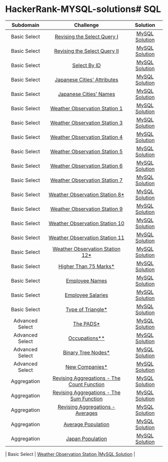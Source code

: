 # HackerRank-MYSQL-solutions# SQL

|      Subdomain      |                                                           Challenge                                                          |                                                                           Solution                                                                          |
|:-------------------:|:----------------------------------------------------------------------------------------------------------------------------:|:-----------------------------------------------------------------------------------------------------------------------------------------------------------:|
|     Basic Select    | [Revising the Select Query I](https://www.hackerrank.com/challenges/revising-the-select-query)                               |[MySQL Solution](https://github.com/EO1026/HackerRank-MYSQL-solutions/blob/fce47689fd55cc91c3df1332ae95e57dbe564428/Select/Revising%20the%20Select%20Query%20I)|
|     Basic Select    | [Revising the Select Query II](https://www.hackerrank.com/challenges/revising-the-select-query-2)                            |[MySQL Solution](https://github.com/EO1026/HackerRank-MYSQL-solutions/blob/fce47689fd55cc91c3df1332ae95e57dbe564428/Select/Revising%20the%20Select%20Query%20II)|
|     Basic Select    | [Select By ID](https://www.hackerrank.com/challenges/select-by-id)                                                           |[MySQL Solution](https://github.com/EO1026/HackerRank-MYSQL-solutions/blob/4d2b380ac3399078d9968facdbd07b0b8fd341d4/Select/Select%20By%20ID) |
|     Basic Select    | [Japanese Cities' Attributes](https://www.hackerrank.com/challenges/japanese-cities-attributes)                              |[MySQL Solution](https://github.com/EO1026/HackerRank-MYSQL-solutions/blob/4d2b380ac3399078d9968facdbd07b0b8fd341d4/Select/Japanese%20Cities'%20Attributes) |
|     Basic Select    | [Japanese Cities' Names](https://www.hackerrank.com/challenges/japanese-cities-name)                                         |[MySQL Solution](https://github.com/EO1026/HackerRank-MYSQL-solutions/blob/4d2b380ac3399078d9968facdbd07b0b8fd341d4/Select/Japanese%20Cities'%20Names) |
|     Basic Select    | [Weather Observation Station 1](https://www.hackerrank.com/challenges/weather-observation-station-1/problem)                                         |[MySQL Solution](https://github.com/EO1026/HackerRank-MYSQL-solutions/blob/29e62d53914de393074059afd47c12c4a1cc352a/Select/Weather%20Observation%20Station%201) |
|     Basic Select    | [Weather Observation Station 3](https://www.hackerrank.com/challenges/weather-observation-station-3/problem)                                         |[MySQL Solution](https://github.com/EO1026/HackerRank-MYSQL-solutions/blob/7f36101f47fd8c57dbbb3c953bc40c709e44ff4a/Select/Weather%20Observation%20Station%203) |
|     Basic Select    | [Weather Observation Station 4](https://www.hackerrank.com/challenges/weather-observation-station-4/problem)                                         |[MySQL Solution](https://github.com/EO1026/HackerRank-MYSQL-solutions/blob/92b4c8672cbf20750fe8e89f58751bac5050a045/Select/Weather%20Observation%20Station%204) |
|     Basic Select    | [Weather Observation Station 5](https://www.hackerrank.com/challenges/weather-observation-station-5/problem)                                         |[MySQL Solution](https://github.com/EO1026/HackerRank-MYSQL-solutions/blob/c24c7daeeb58cc9e0555e8aa69e0d4140e12fdc6/Select/Weather%20Observation%20Station%205) |
|     Basic Select    | [Weather Observation Station 6](https://www.hackerrank.com/challenges/weather-observation-station-6/problem)                                         |[MySQL Solution](https://github.com/EO1026/HackerRank-MYSQL-solutions/blob/5f084675ea6cc3e4f765b5e1a2a3869435c34a8c/Select/Weather%20Observation%20Station%206) |
|     Basic Select    | [Weather Observation Station 7](https://www.hackerrank.com/challenges/weather-observation-station-7/problem)                                         |[MySQL Solution](https://github.com/EO1026/HackerRank-MYSQL-solutions/blob/4493257019626342688beee9053e448172abf4c8/Select/Weather%20Observation%20Station%207) |
|     Basic Select    | [Weather Observation Station 8*](https://www.hackerrank.com/challenges/weather-observation-station-8/problem)                                         |[MySQL Solution](https://github.com/EO1026/HackerRank-MYSQL-solutions/blob/c90de3ea0a0af71223d9dc196e4634b8d9e99478/Select/Weather%20Observation%20Station%208) |
|     Basic Select    | [Weather Observation Station 9](https://www.hackerrank.com/challenges/weather-observation-station-9/problem)                                         |[MySQL Solution](https://github.com/EO1026/HackerRank-MYSQL-solutions/blob/95c7ffd0c38c7df2688d8d0725f2d67d9d5638d0/Select/Weather%20Observation%20Station%209) |
|     Basic Select    | [Weather Observation Station 10](https://www.hackerrank.com/challenges/weather-observation-station-10/problem)                                         |[MySQL Solution](https://github.com/EO1026/HackerRank-MYSQL-solutions/blob/b75b109ab4e4b7a271170d476d8819ab37e531de/Select/Weather%20Observation%20Station%2010) |
|     Basic Select    | [Weather Observation Station 11](https://www.hackerrank.com/challenges/weather-observation-station-11/problem)                                         |[MySQL Solution](https://github.com/EO1026/HackerRank-MYSQL-solutions/blob/38c10f211aa3407c6191ce07ecbcf50415e32630/Select/Weather%20Observation%20Station%2011) |
|     Basic Select    | [Weather Observation Station 12*](https://www.hackerrank.com/challenges/weather-observation-station-12/problem)                                         |[MySQL Solution](https://github.com/EO1026/HackerRank-MYSQL-solutions/blob/bda09103e87208541d6cdabb73a4d3c71bf1bf1d/Select/Weather%20Observation%20Station%2011) |
|     Basic Select    | [Higher Than 75 Marks*](https://www.hackerrank.com/challenges/more-than-75-marks/proble)  |[MySQL Solution](https://github.com/EO1026/HackerRank-MYSQL-solutions/blob/25ce18e0415e9574d42f15edd3f352c08adbf1e2/Select/Higher%20Than%2075%20Marks) |
|     Basic Select    | [Employee Names](https://www.hackerrank.com/challenges/name-of-employees/problem)                                         |[MySQL Solution](https://github.com/EO1026/HackerRank-MYSQL-solutions/blob/5a7cca1d6b317153be9a9d98a789c4b1b7b6271e/Select/Employee%20Names) |
|     Basic Select    | [Employee Salaries](https://www.hackerrank.com/challenges/salary-of-employees/problem)                                         |[MySQL Solution](https://github.com/EO1026/HackerRank-MYSQL-solutions/blob/f4c91278afee83d9daedb33df56319aa6638f5cf/Select/Employee%20Salaries) |
|     Basic Select    | [Type of Triangle*](https://www.hackerrank.com/challenges/what-type-of-triangle/problem)                                         |[MySQL Solution](https://github.com/EO1026/HackerRank-MYSQL-solutions/blob/38c10f211aa3407c6191ce07ecbcf50415e32630/Select/Weather%20Observation%20Station%2011) |
|     Advanced Select    | [The PADS*](https://www.hackerrank.com/challenges/the-pads/problem)                                         |[MySQL Solution](https://github.com/EO1026/HackerRank-MYSQL-solutions/blob/1a9ac8093ccf3d08a41f9c4401b9bfaacc202b23/Select/The%20PADS) |
|     Advanced Select    | [Occupations**](https://www.hackerrank.com/challenges/occupations/problem)                                         |[MySQL Solution](https://www.hackerrank.com/challenges/occupations/forum) |
|     Advanced Select    | [Binary Tree Nodes*](https://www.hackerrank.com/challenges/binary-search-tree-1/problem)                                         |[MySQL Solution](https://github.com/EO1026/HackerRank-MYSQL-solutions/blob/abf79585fa54c4fca4269ed3c4134a59e80e8310/Select/New%20Companies) |
|     Advanced Select    | [New Companies*](https://www.hackerrank.com/challenges/the-company/problem)                                         |[MySQL Solution](https://github.com/EO1026/HackerRank-MYSQL-solutions/blob/e4bd6293dd0ef92404b7efcbc4aa3ba82f86c3e7/Select/New%20Companies) |
|     Aggregation    | [Revising Aggregations - The Count Function](https://www.hackerrank.com/challenges/revising-aggregations-the-count-function/problem)  |[MySQL Solution](https://github.com/EO1026/HackerRank-MYSQL-solutions/blob/a12f911e9471d04a6083d4eec086c1583975ef89/Select/Revising%20Aggregations%20-%20The%20Count%20Function) |
|     Aggregation    | [Revising Aggregations - The Sum Function](https://www.hackerrank.com/challenges/revising-aggregations-sum/problem)                                         |[MySQL Solution](https://github.com/EO1026/HackerRank-MYSQL-solutions/blob/bb323de1881efb74c0b36123be4b2280b23d4e50/Select/Revising%20Aggregations%20-%20The%20Sum%20Function) |
|     Aggregation    | [Revising Aggregations - Averages](https://www.hackerrank.com/challenges/revising-aggregations-the-average-function/problem)                                         |[MySQL Solution](https://github.com/EO1026/HackerRank-MYSQL-solutions/blob/db259aad23760b75a6e1572ac5c3bfe024041bb9/Select/Revising%20Aggregations%20-%20Averages) |
|     Aggregation    | [Average Population](https://www.hackerrank.com/challenges/average-population/problem)                                         |[MySQL Solution](https://github.com/EO1026/HackerRank-MYSQL-solutions/blob/bd22b78ed245109713a5d46a28fd3a49625cab41/Select/Average%20Population) |
|     Aggregation    | [Japan Population](https://www.hackerrank.com/challenges/japan-population/problem)                                         |[MySQL Solution](https://github.com/EO1026/HackerRank-MYSQL-solutions/blob/ac739f3bf3258d24e81231ef6c42d5e17d1f36a6/Select/Japan%20Population) |







|     Basic Select    | [Weather Observation Station ]()                                         |[MySQL Solution]() |



